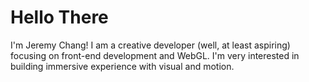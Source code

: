 # Hello There

I'm Jeremy Chang!
I am a creative developer (well, at least aspiring) focusing on front-end development and WebGL.
I'm very interested in building immersive experience with visual and motion.
